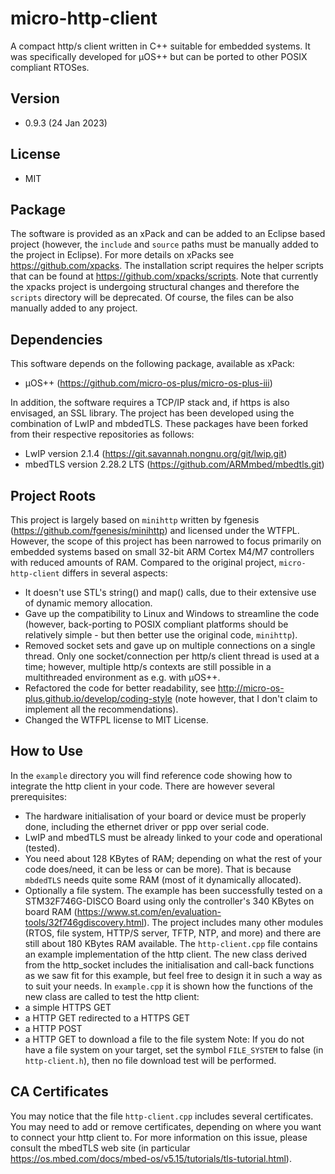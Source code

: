# micro-http-client
A compact http/s client written in C++ suitable for embedded systems. It was specifically developed for µOS++ but can be ported to other POSIX compliant RTOSes.

## Version
* 0.9.3 (24 Jan 2023)

## License
* MIT

## Package
The software is provided as an xPack and can be added to an Eclipse based project (however, the `include` and `source` paths must be manually added to the project in Eclipse). For more details on xPacks see https://github.com/xpacks. The installation script requires the helper scripts that can be found at https://github.com/xpacks/scripts. Note that currently the xpacks project is undergoing structural changes and therefore the `scripts` directory will be deprecated.
Of course, the files can be also manually added to any project.

## Dependencies
This software depends on the following package, available as xPack:
* µOS++ (https://github.com/micro-os-plus/micro-os-plus-iii)

In addition, the software requires a TCP/IP stack and, if https is also envisaged, an SSL library. The project has been developed using the combination of LwIP and mbdedTLS. These packages have been forked from their respective repositories as follows:

* LwIP version 2.1.4 (https://git.savannah.nongnu.org/git/lwip.git)
* mbedTLS version 2.28.2 LTS (https://github.com/ARMmbed/mbedtls.git)

## Project Roots
This project is largely based on `minihttp` written by fgenesis (https://github.com/fgenesis/minihttp) and licensed under the WTFPL. However, the scope of this project has been narrowed to focus primarily on embedded systems based on small 32-bit ARM Cortex M4/M7 controllers with reduced amounts of RAM. Compared to the original project, `micro-http-client` differs in several aspects:
* It doesn't use STL's string() and map() calls, due to their extensive use of dynamic memory allocation.
* Gave up the compatibility to Linux and Windows to streamline the code (however, back-porting to POSIX compliant platforms should be relatively simple - but then better use the original code, `minihttp`).
* Removed socket sets and gave up on multiple connections on a single thread. Only one socket/connection per http/s client thread is used at a time; however, multiple http/s contexts are still possible in a multithreaded environment as e.g. with µOS++.
* Refactored the code for better readability, see http://micro-os-plus.github.io/develop/coding-style (note however, that I don't claim to implement all the recommendations).
* Changed the WTFPL license to MIT License.

## How to Use
In the `example` directory you will find reference code showing how to integrate the http client in your code. There are however several prerequisites:
* The hardware initialisation of your board or device must be properly done, including the ethernet driver or ppp over serial code.
* LwIP and mbedTLS must be already linked to your code and operational (tested).
* You need about 128 KBytes of RAM; depending on what the rest of your code does/need, it can be less or can be more). That is because `mbdedTLS` needs quite some RAM (most of it dynamically allocated).
* Optionally a file system.
The example has been successfully tested on a STM32F746G-DISCO Board using only the controller's 340 KBytes on board RAM (https://www.st.com/en/evaluation-tools/32f746gdiscovery.html). The project includes many other modules (RTOS, file system, HTTP/S server, TFTP, NTP, and more) and there are still about 180 KBytes RAM available.
The `http-client.cpp` file contains an example implementation of the http client. The new class derived from the http_socket includes the initialisation and call-back functions as we saw fit for this example, but feel free to design it in such a way as to suit your needs.
In `example.cpp` it is shown how the functions of the new class are called to test the http client:
* a simple HTTPS GET
* a HTTP GET redirected to a HTTPS GET
* a HTTP POST
* a HTTP GET to download a file to the file system
Note: If you do not have a file system on your target, set the symbol `FILE_SYSTEM` to false (in `http-client.h`), then no file download test will be performed.

## CA Certificates
You may notice that the file `http-client.cpp` includes several certificates. You may need to add or remove certificates, depending on where you want to connect your http client to. For more information on this issue, please consult the mbedTLS web site (in particular https://os.mbed.com/docs/mbed-os/v5.15/tutorials/tls-tutorial.html).
